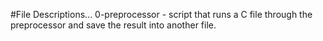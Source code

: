 #File Descriptions...
0-preprocessor - script that runs a C file through the preprocessor and save the result into another file.
